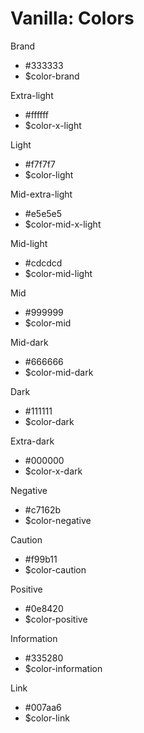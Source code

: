 # Vanilla: Colors

Brand
- #333333
- $color-brand

Extra-light
- #ffffff
- $color-x-light

Light
- #f7f7f7
- $color-light

Mid-extra-light
- #e5e5e5
- $color-mid-x-light

Mid-light
- #cdcdcd
- $color-mid-light

Mid
- #999999
- $color-mid

Mid-dark
- #666666
- $color-mid-dark

Dark
- #111111
- $color-dark

Extra-dark
- #000000
- $color-x-dark

Negative
- #c7162b
- $color-negative

Caution
- #f99b11
- $color-caution

Positive
- #0e8420
- $color-positive

Information
- #335280
- $color-information

Link
- #007aa6
- $color-link
